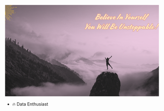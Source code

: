 <img src="./banner.png" alt="Banner" style="width: 100%; height: 300px; object-fit: cover;">


- 🔥 Data Enthusiast



<!---
mervepakcan/mervepakcan is a ✨ special ✨ repository because its `README.md` (this file) appears on your GitHub profile.
You can click the Preview link to take a look at your changes.
--->
